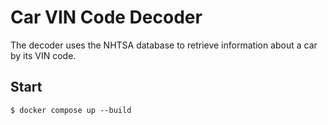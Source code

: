 # Car VIN Code Decoder

The decoder uses the NHTSA database to retrieve information about a car by its VIN code.

## Start

```
$ docker compose up --build
```
